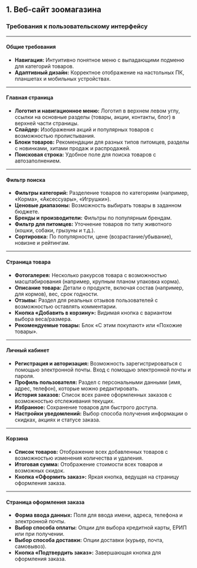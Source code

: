 ## 1. Веб-сайт зоомагазина

### Требования к пользовательскому интерфейсу

---

#### **Общие требования**

-   **Навигация:** Интуитивно понятное меню с выпадающими подменю для категорий товаров.
-   **Адаптивный дизайн:** Корректное отображение на настольных ПК, планшетах и мобильных устройствах.

---

#### **Главная страница**

-   **Логотип и навигационное меню:** Логотип в верхнем левом углу, ссылки на основные разделы (товары, акции, контакты, блог) в верхней части страницы.
-   **Слайдер:** Изображения акций и популярных товаров с возможностью пролистывания.
-   **Блоки товаров:** Рекомендации для разных типов питомцев, разделы с новинками, хитами продаж и распродажей.
-   **Поисковая строка:** Удобное поле для поиска товаров с автозаполнением.

---

#### **Фильтр поиска**

-   **Фильтры категорий:** Разделение товаров по категориям (например, «Корма», «Аксессуары», «Игрушки»).
-   **Ценовые диапазоны:** Возможность выбирать товары в заданном бюджете.
-   **Бренды и производители:** Фильтры по популярным брендам.
-   **Фильтр для питомцев:** Уточнение товаров по типу животного (кошки, собаки, грызуны и т.д.).
-   **Сортировка:** По популярности, цене (возрастание/убывание), новизне и рейтингам.

---

#### **Страница товара**

-   **Фотогалерея:** Несколько ракурсов товара с возможностью масштабирования (например, крупным планом упаковка корма).
-   **Описание товара:** Детали о продукте, включая состав (например, для кормов), вес, срок годности.
-   **Отзывы:** Раздел для реальных отзывов пользователей с возможностью оставлять комментарии.
-   **Кнопка «Добавить в корзину»:** Видимая кнопка с вариантом выбора веса/размера.
-   **Рекомендуемые товары:** Блок «С этим покупают» или «Похожие товары».

---

#### **Личный кабинет**

-   **Регистрация и авторизация:** Возможность зарегистрироваться с помощью электронной почты. Вход с помощью электронной почты и пароля.
-   **Профиль пользователя:** Раздел с персональными данными (имя, адрес, телефон), которые можно редактировать.
-   **История заказов:** Список всех ранее оформленных заказов с возможностью отслеживания текущих.
-   **Избранное:** Сохранение товаров для быстрого доступа.
-   **Настройки уведомлений:** Выбор способа получения информации о скидках, акциях и статусе заказа.

---

#### **Корзина**

-   **Список товаров:** Отображение всех добавленных товаров с возможностью изменения количества и удаления.
-   **Итоговая сумма:** Отображение стоимости всех товаров и возможных скидок.
-   **Кнопка «Оформить заказ»:** Яркая кнопка, ведущая на страницу оформления заказа.

---

#### **Страница оформления заказа**

-   **Форма ввода данных:** Поля для ввода имени, адреса, телефона и электронной почты.
-   **Выбор способа оплаты:** Опции для выбора кредитной карты, ЕРИП или при получении.
-   **Выбор способа доставки:** Опции доставки (курьер, почта, самовывоз).
-   **Кнопка «Подтвердить заказ»:** Завершающая кнопка для оформления заказа.
